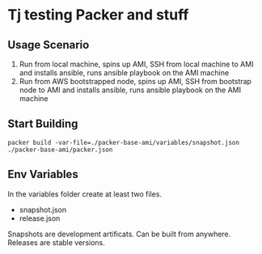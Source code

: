 # Tj testing Packer and stuff

## Usage Scenario

1. Run from local machine, spins up AMI, SSH from local machine to AMI and installs ansible, runs ansible playbook on the AMI machine
2. Run from AWS bootstrapped node, spins up AMI, SSH from bootstrap node to AMI and installs ansible, runs ansible playbook on the AMI machine

## Start Building

```Build using environment variables
packer build -var-file=./packer-base-ami/variables/snapshot.json ./packer-base-ami/packer.json
```

## Env Variables

In the variables folder create at least two files.
* snapshot.json
* release.json

Snapshots are development artificats. Can be built from anywhere. Releases are stable versions. 
